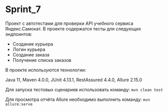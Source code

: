 # Sprint_7

Проект с автотестами для проверки API учебного сервиса Яндекс.Самокат.
В проекте содержатся тесты для следующих эндпоинтов:
- Создание курьера
- Логин курьера
- Создание заказа
- Получение списка заказов

В проекте используются технологии:

Java 11, Maven 4.0.0, JUnit 4.13.1, RestAssured 4.4.0, Allure 2.15.0

Для запуска тестовых сценариев использовать команду:
```mvn clean test```

Для просмотра отчёта Allure необходимо выполнить команду:
```mvn allure:serve```